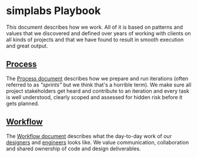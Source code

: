 # simplabs Playbook

This document describes how we work. All of it is based on patterns and values
that we discovered and defined over years of working with clients on all kinds
of projects and that we have found to result in smooth execution and great
output.

## [Process](./process)

The [Process document](./process) describes how we prepare and run iterations
(often referred to as _"sprints"_ but we think that's a horrible term). We make
sure all project stakeholders get heard and contribute to an iteration and
every task is well understood, clearly scoped and assessed for hidden risk
before it gets planned.

## [Workflow](./workflow)

The [Workflow document](./workflow) describes what the day-to-day work of our
[designers](./workflow/design) and [engineers](./workflow/engineering) looks
like. We value communication, collaboration and shared ownership of code and
design deliverables.
